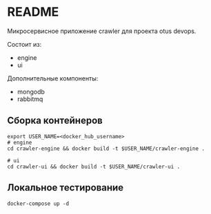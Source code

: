 # README

Микросервисное приложение crawler для проекта otus devops.

Состоит из:
- engine
- ui

Дополнительные компоненты:
- mongodb
- rabbitmq

## Сборка контейнеров

```shell
export USER_NAME=<docker_hub_username>
# engine
cd crawler-engine && docker build -t $USER_NAME/crawler-engine .

# ui
cd crawler-ui && docker build -t $USER_NAME/crawler-ui .
```

## Локальное тестирование

```shell
docker-compose up -d
```
